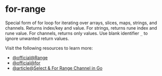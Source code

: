 # for-range

Special form of for loop for iterating over arrays, slices, maps, strings, and channels. Returns index/key and value. For strings, returns rune index and rune value. For channels, returns only values. Use blank identifier `_` to ignore unwanted return values.

Visit the following resources to learn more:

- [@official@Range](https://go.dev/wiki/Range)
- [@official@for](https://go.dev/tour/flowcontrol/1)
- [@article@Select & For Range Channel in Go](https://blog.devtrovert.com/p/select-and-for-range-channel-i-bet)
